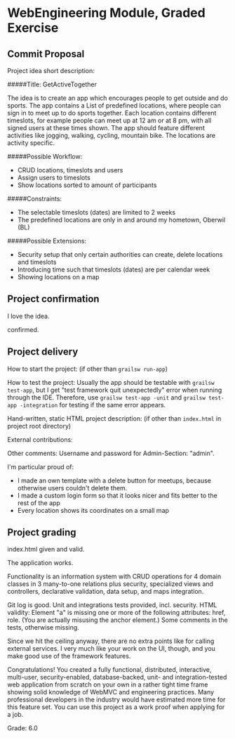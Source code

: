 # WebEngineering Module, Graded Exercise

## Commit Proposal

Project idea short description:

#####Title: GetActiveTogether

The idea is to create an app which encourages people to get outside and do sports.
The app contains a List of predefined locations, where people can sign in to meet up to do sports together.
Each location contains different timeslots, for example people can meet up at 12 am or at 8 pm, with all signed users at these times shown.
The app should feature different activities like jogging, walking, cycling, mountain bike. The locations are activity specific.

#####Possible Workflow:
- CRUD locations, timeslots and users
- Assign users to timeslots
- Show locations sorted to amount of participants

#####Constraints:
- The selectable timeslots (dates) are limited to 2 weeks
- The predefined locations are only in and around my hometown, Oberwil (BL)

#####Possible Extensions:
- Security setup that only certain authorities can create, delete locations and timeslots
- Introducing time such that timeslots (dates) are per calendar week
- Showing locations on a map


## Project confirmation

I love the idea.

confirmed.

## Project delivery <to be filled by student>

How to start the project: (if other than `grailsw run-app`)

How to test the project:
Usually the app should be testable with `grailsw test-app`, but I get "test framework quit unexpectedly" error when running through the IDE.
Therefore, use `grailsw test-app -unit` and `grailsw test-app -integration` for testing if the same error appears.

Hand-written, static HTML 
project description:      (if other than `index.html` in project root directory)

External contributions:

Other comments: 
Username and password for Admin-Section: "admin". 

I'm particular proud of:
- I made an own template with a delete button for meetups, because otherwise users couldn't delete them.
- I made a custom login form so that it looks nicer and fits better to the rest of the app
- Every location shows its coordinates on a small map

## Project grading 

index.html given and valid.

The application works.

Functionality is an information system with CRUD operations for 4 domain classes in 3 many-to-one
relations plus security, specialized views and controllers, declarative validation, data setup, and maps integration.

Git log is good.
Unit and integrations tests provided, incl. security.
HTML validity:  Element "a" is missing one or more of the following attributes: href, role.
(You are actually misusing the anchor element.)
Some comments in the tests, otherwise missing.

Since we hit the ceiling anyway, there are no extra points like for calling external services.
I very much like your work on the UI, though, and you make good use of the framework features.

Congratulations!
You created a fully functional, distributed, interactive, multi-user, security-enabled, database-backed, 
unit- and integration-tested web application
from scratch on your own in a rather tight time frame showing solid knowledge of WebMVC and engineering practices.
Many professional developers in the industry would have estimated more time for this feature set.
You can use this project as a work proof when applying for a job.

Grade: 6.0

